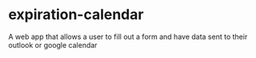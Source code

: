 # expiration-calendar
A web app that allows a user to fill out a form and have data sent to their outlook or google calendar
